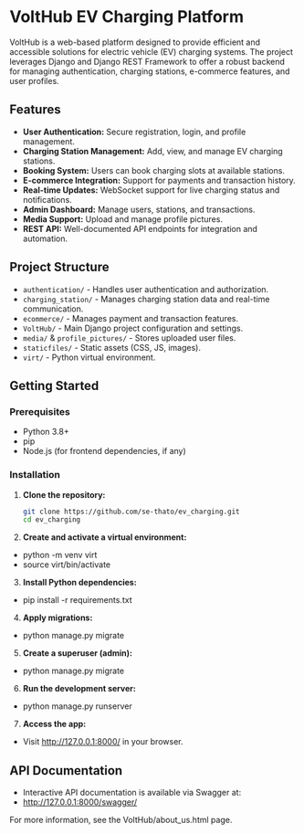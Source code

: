 # VoltHub EV Charging Platform

VoltHub is a web-based platform designed to provide efficient and accessible solutions for electric vehicle (EV) charging systems. The project leverages Django and Django REST Framework to offer a robust backend for managing authentication, charging stations, e-commerce features, and user profiles.

## Features

- **User Authentication:** Secure registration, login, and profile management.
- **Charging Station Management:** Add, view, and manage EV charging stations.
- **Booking System:** Users can book charging slots at available stations.
- **E-commerce Integration:** Support for payments and transaction history.
- **Real-time Updates:** WebSocket support for live charging status and notifications.
- **Admin Dashboard:** Manage users, stations, and transactions.
- **Media Support:** Upload and manage profile pictures.
- **REST API:** Well-documented API endpoints for integration and automation.

## Project Structure


- `authentication/` - Handles user authentication and authorization.
- `charging_station/` - Manages charging station data and real-time communication.
- `ecommerce/` - Manages payment and transaction features.
- `VoltHub/` - Main Django project configuration and settings.
- `media/` & `profile_pictures/` - Stores uploaded user files.
- `staticfiles/` - Static assets (CSS, JS, images).
- `virt/` - Python virtual environment.

## Getting Started

### Prerequisites

- Python 3.8+
- pip
- Node.js (for frontend dependencies, if any)

### Installation

1. **Clone the repository:**
   ```sh
   git clone https://github.com/se-thato/ev_charging.git
   cd ev_charging

2. **Create and activate a virtual environment:**
- python -m venv virt
- source virt/bin/activate


3. **Install Python dependencies:**
- pip install -r requirements.txt

4. **Apply migrations:**
- python manage.py migrate

5. **Create a superuser (admin):**
- python manage.py migrate

6. **Run the development server:**
- python manage.py runserver

7. **Access the app:**
- Visit http://127.0.0.1:8000/ in your browser.


## API Documentation
- Interactive API documentation is available via Swagger at:
- http://127.0.0.1:8000/swagger/


For more information, see the VoltHub/about_us.html page.